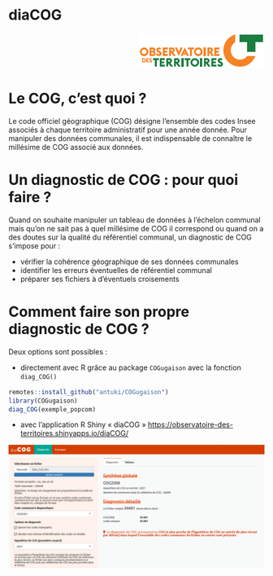 # diaCOG

<p align = right>
  <img src="https://raw.githubusercontent.com/observatoire-territoires/diaCOG/master/www/logo_OT.png"/>
</p>

# Le COG, c’est quoi ?
Le code officiel géographique (COG) désigne l’ensemble des codes Insee associés à chaque territoire administratif pour une année donnée. Pour manipuler des données communales,  il est indispensable de connaître le millésime de COG associé aux données.

# Un diagnostic de COG : pour quoi faire ?
Quand on souhaite manipuler un tableau de données à l’échelon communal mais qu’on ne sait pas à quel millésime de COG il correspond ou quand on a des doutes sur la qualité du référentiel communal, un diagnostic de COG s’impose pour :
- vérifier la cohérence géographique de ses données communales
- identifier les erreurs éventuelles de référentiel communal
- préparer ses fichiers à d’éventuels croisements

# Comment faire son propre diagnostic de COG ?
Deux options sont possibles : 
- directement avec R grâce au package `COGugaison` avec la fonction `diag_COG()`

```r
remotes::install_github("antuki/COGugaison")
library(COGugaison)
diag_COG(exemple_popcom)
```

- avec l’application R Shiny « diaCOG »
https://observatoire-des-territoires.shinyapps.io/diaCOG/

<img src = "https://raw.githubusercontent.com/observatoire-territoires/diaCOG/master/diaCOG_exemple.png"/>
